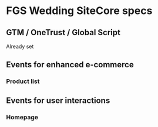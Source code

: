 # FGS Wedding SiteCore specs

## GTM / OneTrust / Global Script

Already set

## Events for enhanced e-commerce

### Product list

## Events for user interactions

### Homepage
